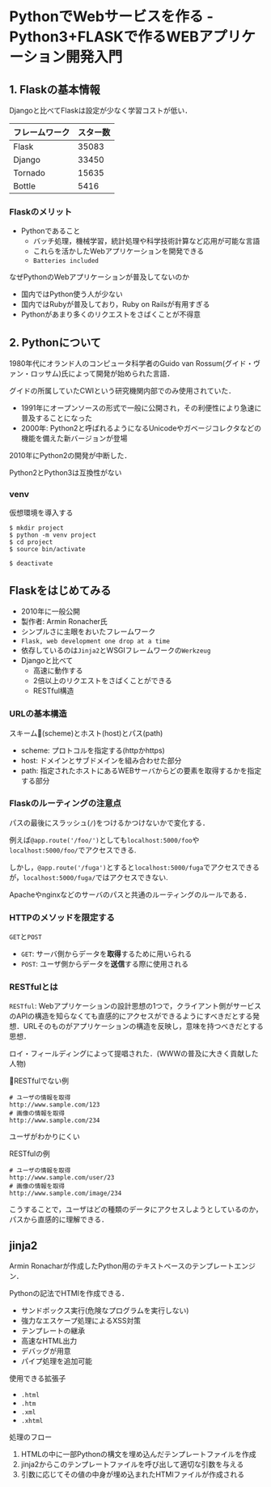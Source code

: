 # PythonでWebサービスを作る - Python3+FLASKで作るWEBアプリケーション開発入門

## 1. Flaskの基本情報

Djangoと比べてFlaskは設定が少なく学習コストが低い．

|フレームワーク|スター数|
|:--|:--|
|Flask|35083|
|Django|33450|
|Tornado|15635|
|Bottle|5416|

### Flaskのメリット
- Pythonであること
  - バッチ処理，機械学習，統計処理や科学技術計算など応用が可能な言語
  - これらを活かしたWebアプリケーションを開発できる
  - `Batteries included`

なぜPythonのWebアプリケーションが普及してないのか
- 国内ではPython使う人が少ない
- 国内ではRubyが普及しており，Ruby on Railsが有用すぎる
- Pythonがあまり多くのリクエストをさばくことが不得意

## 2. Pythonについて
1980年代にオランド人のコンピュータ科学者のGuido van Rossum(グイド・ヴァン・ロッサム)氏によって開発が始められた言語．

グイドの所属していたCWIという研究機関内部でのみ使用されていた．

- 1991年にオープンソースの形式で一般に公開され，その利便性により急速に普及することになった
- 2000年: Python2と呼ばれるようになるUnicodeやガベージコレクタなどの機能を備えた新バージョンが登場

2010年にPython2の開発が中断した．

Python2とPython3は互換性がない

### venv
仮想環境を導入する

```shell
$ mkdir project
$ python -m venv project
$ cd project
$ source bin/activate

$ deactivate
```

## Flaskをはじめてみる
- 2010年に一般公開
- 製作者: Armin Ronacher氏
- シンプルさに主眼をおいたフレームワーク
- `Flask, web development one drop at a time`
- 依存しているのは`Jinja2`とWSGIフレームワークの`Werkzeug`
- Djangoと比べて
  - 高速に動作する
  - 2倍以上のリクエストをさばくことができる
  - RESTful構造

### URLの基本構造
スキーム(scheme)とホスト(host)とパス(path)

- scheme: プロトコルを指定する(httpかhttps)
- host: ドメインとサブドメインを組み合わせた部分
- path: 指定されたホストにあるWEBサーバからどの要素を取得するかを指定する部分

### Flaskのルーティングの注意点
パスの最後にスラッシュ(`/`)をつけるかつけないかで変化する．

例えば`@app.route('/foo/')`としても`localhost:5000/foo`や`localhost:5000/foo/`でアクセスできる.

しかし，`@app.route('/fuga')`とすると`localhost:5000/fuga`でアクセスできるが，`localhost:5000/fuga/`ではアクセスできない.

Apacheやnginxなどのサーバのパスと共通のルーティングのルールである．

### HTTPのメソッドを限定する
`GET`と`POST`
- `GET`: サーバ側からデータを**取得**するために用いられる
- `POST`: ユーザ側からデータを**送信**する際に使用される

### RESTfulとは
`RESTful`: Webアプリケーションの設計思想の1つで，クライアント側がサービスのAPIの構造を知らなくても直感的にアクセスができるようにすべきだとする発想．URLそのものがアプリケーションの構造を反映し，意味を持つべきだとする思想．

ロイ・フィールディングによって提唱された．(WWWの普及に大きく貢献した人物)

RESTfulでない例
```
# ユーザの情報を取得
http://www.sample.com/123
# 画像の情報を取得
http://www.sample.com/234
```
ユーザがわかりにくい

RESTfulの例
```
# ユーザの情報を取得
http://www.sample.com/user/23
# 画像の情報を取得
http://www.sample.com/image/234
```

こうすることで，ユーザはどの種類のデータにアクセスしようとしているのか，パスから直感的に理解できる．

## jinja2
Armin Ronacharが作成したPython用のテキストベースのテンプレートエンジン．

Pythonの記法でHTMlを作成できる．

- サンドボックス実行(危険なプログラムを実行しない)
- 強力なエスケープ処理によるXSS対策
- テンプレートの継承
- 高速なHTML出力
- デバッグが用意
- パイプ処理を追加可能

使用できる拡張子
- `.html`
- `.htm`
- `.xml`
- `.xhtml`

処理のフロー
1. HTMLの中に一部Pythonの構文を埋め込んだテンプレートファイルを作成
2. jinja2からこのテンプレートファイルを呼び出して適切な引数を与える
3. 引数に応じてその値の中身が埋め込まれたHTMlファイルが作成される
